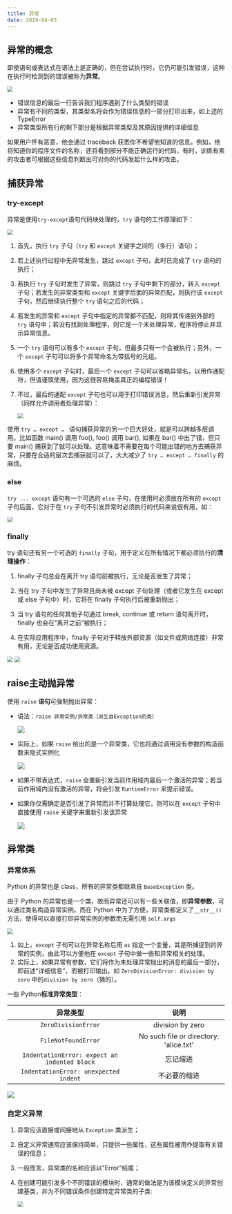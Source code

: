 ```yaml
---
title: 异常
date: 2019-04-03
---
```


## 异常的概念

即使语句或表达式在语法上是正确的，但在尝试执行时，它仍可能引发错误，这种在执行时检测到的错误被称为**异常**。

<img src="https://figure-bed.chua-n.com/notebook/Python/79.png" style="zoom:80%;" />

-   错误信息的最后一行告诉我们程序遇到了什么类型的错误
-   异常有不同的类型，其类型名将会作为错误信息的一部分打印出来，如上述的 TypeError
-   异常类型所有行的剩下部分是根据异常类型及其原因提供的详细信息

如果用户怀有恶意，他会通过 traceback 获悉你不希望他知道的信息。例如，他将知道你的程序文件的名称，还将看到部分不能正确运行的代码，有时，训练有素的攻击者可根据这些信息判断出可对你的代码发起什么样的攻击。

## 捕获异常

### try-except

异常是使用`try-except`语句代码块处理的，`try` 语句的工作原理如下：

<img src="https://figure-bed.chua-n.com/notebook/Python/80.png" style="zoom:80%;" />

1. 首先，执行 `try` 子句（`try` 和 `except` 关键字之间的（多行）语句）；

2. 若上述执行过程中无异常发生，跳过 `except` 子句，此时已完成了 `try` 语句的执行；

3. 若执行 `try` 子句时发生了异常，则跳过 `try` 子句中剩下的部分，转入 `except` 子句；若发生的异常类型和 `except` 关键字后面的异常匹配，则执行该 `except` 子句，然后继续执行整个 `try` 语句之后的代码；

4. 若发生的异常和 `except` 子句中指定的异常都不匹配，则将其传递到外部的 `try` 语句中；若没有找到处理程序，则它是一个未处理异常，程序将停止并显示异常信息。

5. 一个 `try` 语句可以有多个 `except` 子句，但最多只有一个会被执行；另外，一个 `except` 子句可以将多个异常命名为带括号的元组。

6. 使用多个 `except` 子句时，最后一个 `except` 子句可以省略异常名，以用作通配符，但请谨慎使用，因为这很容易掩盖真正的编程错误！

7. 不过，最后的通配 `except` 子句也可以用于打印错误消息，然后重新引发异常（同样允许调用者处理异常）：

    <img src="https://figure-bed.chua-n.com/notebook/Python/81.png" style="zoom:80%;" />

使用 `try … except … ` 语句捕获异常的另一个巨大好处，就是可以跨越多层调用。比如函数 main() 调用 foo(), foo() 调用 bar(), 如果在 bar() 中出了错，但只要 main() 捕获到了就可以处理。这意味着不需要在每个可能出错的地方去捕获异常，只要在合适的层次去捕获就可以了，大大减少了 `try … except … finally` 的麻烦。

### else

`try ... except` 语句有一个可选的 `else` 子句，在使用时必须放在所有的 `except` 子句后面，它对于在 `try` 子句不引发异常时必须执行的代码来说很有用，如：

<img src="https://figure-bed.chua-n.com/notebook/Python/82.png" style="zoom:80%;" />

### finally

try 语句还有另一个可选的 `finally` 子句，用于定义在所有情况下都必须执行的**清理操作**：

1. finally 子句总会在离开 try 语句前被执行，无论是否发生了异常；

2. 当在 try 子句中发生了异常且尚未被 except 子句处理（或者它发生在 except 或 else 子句中）时，它将在 finally 子句执行后被重新抛出；

3. 当 try 语句的任何其他子句通过 break, continue 或 return 语句离开时，finally 也会在“离开之前”被执行；

4. 在实际应用程序中，finally 子句对于释放外部资源（如文件或网络连接）非常有用，无论是否成功使用资源。

<img src="https://figure-bed.chua-n.com/notebook/Python/83.png" style="zoom:80%;" />

<img src="https://figure-bed.chua-n.com/notebook/Python/84.png" style="zoom:80%;" />

## raise主动抛异常

使用 `raise` **语句**可强制抛出异常：

-   语法：`raise 异常实例/异常类（派生自Exception的类）`

    ![](https://figure-bed.chua-n.com/notebook/Python/86.png)

-   实际上，如果 `raise` 给出的是一个异常类，它也将通过调用没有参数的构造函数来隐式实例化

    ![](https://figure-bed.chua-n.com/notebook/Python/87.png)

-   如果不带表达式，`raise` 会重新引发当前作用域内最后一个激活的异常；若当前作用域内没有激活的异常，将会引发 `RuntimeError` 来提示错误。

-   如果你仅需确定是否引发了异常而并不打算处理它，则可以在 `except` 子句中直接使用 `raise` 关键字来重新引发该异常

    ![](https://figure-bed.chua-n.com/notebook/Python/88.png)

## 异常类

### 异常体系

Python 的异常也是 class，所有的异常类都继承自 `BaseException` 类。

由于 Python 的异常也是一个类，故而异常还可以有一些关联值，即**异常参数**，可以通过类名构造异常实例。而在 Python 中为了方便，异常类都定义了`__str__()`方法，使得可以直接打印异常实例的参数而无需引用 `self.args`

<img src="https://figure-bed.chua-n.com/notebook/Python/85.png" style="zoom:80%;" />

1. 如上，`except` 子句可以在异常名称后用 `as` 指定一个变量，其是所捕捉到的异常的实例，由此可以方便地在 `except` 子句中做一些和异常相关的处理。
2. 实际上，如果异常有参数，它们将作为未处理异常抛出的消息的最后一部分，即前述“详细信息”，而被打印输出。如 `ZeroDivisionError: division by zero` 中的`division by zero`（猜的）。

一些 Python**标准异常类型**：

|                   异常类型                   |                  说明                  |
| :------------------------------------------: | :------------------------------------: |
|             `ZeroDivisionError`              |            division by zero            |
|             `FileNotFoundError`              | No such file or directory: 'alice.txt' |
| `IndentationError: expect an indented block` |                忘记缩进                |
|    `IndentationError: unexpected indent`     |              不必要的缩进              |

![](https://figure-bed.chua-n.com/notebook/Python/90.png)

### 自定义异常

1. 异常应该直接或间接地从 `Exception` 类派生；

2. 自定义异常通常应该保持简单，只提供一些属性，这些属性被用作提取有关错误的信息；

3. 一般而言，异常类的名称应该以"Error"结尾；

4. 在创建可能引发多个不同错误的模块时，通常的做法是为该模块定义的异常创建基类，并为不同错误条件创建特定异常类的子类:

    <img src="https://figure-bed.chua-n.com/notebook/Python/89.png" style="zoom:80%;" />

